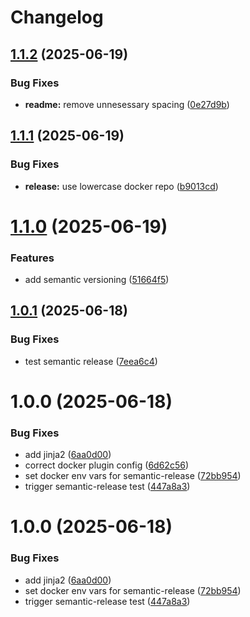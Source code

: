 # Changelog

## [1.1.2](https://github.com/EpicMandM/ci-cd-semantic-release/compare/v1.1.1...v1.1.2) (2025-06-19)


### Bug Fixes

* **readme:** remove unnesessary spacing ([0e27d9b](https://github.com/EpicMandM/ci-cd-semantic-release/commit/0e27d9b021c4c307ffb9ac574bf2b0820ef7eaca))

## [1.1.1](https://github.com/EpicMandM/ci-cd-semantic-release/compare/v1.1.0...v1.1.1) (2025-06-19)


### Bug Fixes

* **release:** use lowercase docker repo ([b9013cd](https://github.com/EpicMandM/ci-cd-semantic-release/commit/b9013cd9ed20eee6838a07eaf23a2638df7282b0))

# [1.1.0](https://github.com/EpicMandM/ci-cd-semantic-release/compare/v1.0.1...v1.1.0) (2025-06-19)


### Features

* add semantic versioning ([51664f5](https://github.com/EpicMandM/ci-cd-semantic-release/commit/51664f53373ba2b5aec12c2ec305594e5772123b))

## [1.0.1](https://github.com/EpicMandM/ci-cd-semantic-release/compare/v1.0.0...v1.0.1) (2025-06-18)


### Bug Fixes

* test semantic release ([7eea6c4](https://github.com/EpicMandM/ci-cd-semantic-release/commit/7eea6c4d95a8fd239db71e3aee462e1ac0093322))

# 1.0.0 (2025-06-18)


### Bug Fixes

* add jinja2 ([6aa0d00](https://github.com/EpicMandM/ci-cd-semantic-release/commit/6aa0d009d562d141cf95a9f70c653ae30c4a3142))
* correct docker plugin config ([6d62c56](https://github.com/EpicMandM/ci-cd-semantic-release/commit/6d62c56e63a1ea799cae7a89552edf7fd54fed73))
* set docker env vars for semantic-release ([72bb954](https://github.com/EpicMandM/ci-cd-semantic-release/commit/72bb954e6e0bb5dd39aa5bddf5b8044e71c71ff7))
* trigger semantic-release test ([447a8a3](https://github.com/EpicMandM/ci-cd-semantic-release/commit/447a8a3a84e5539eb3cdf824b4dd6a3d0ceeafb2))

# 1.0.0 (2025-06-18)


### Bug Fixes

* add jinja2 ([6aa0d00](https://github.com/EpicMandM/ci-cd-semantic-release/commit/6aa0d009d562d141cf95a9f70c653ae30c4a3142))
* set docker env vars for semantic-release ([72bb954](https://github.com/EpicMandM/ci-cd-semantic-release/commit/72bb954e6e0bb5dd39aa5bddf5b8044e71c71ff7))
* trigger semantic-release test ([447a8a3](https://github.com/EpicMandM/ci-cd-semantic-release/commit/447a8a3a84e5539eb3cdf824b4dd6a3d0ceeafb2))
